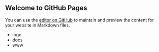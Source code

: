 ## Welcome to GitHub Pages

You can use the [editor on GitHub](https://github.com/i-dna/www/edit/main/README.md) to maintain and preview the content for your website in Markdown files.

+ logo
+ docs
+ www
